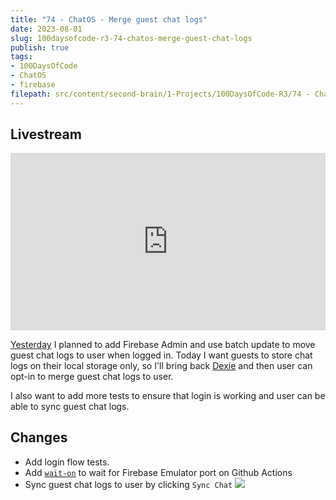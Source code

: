 ```yaml
---
title: "74 - ChatOS - Merge guest chat logs"
date: 2023-08-01
slug: 100daysofcode-r3-74-chatos-merge-guest-chat-logs
publish: true
tags:
- 100DaysOfCode 
- ChatOS 
- firebase
filepath: src/content/second-brain/1-Projects/100DaysOfCode-R3/74 - ChatOS - Merge guest chat logs.md
---
```


## Livestream

<iframe width="100%" style="aspect-ratio: 16 / 9;" src="https://www.youtube.com/embed/ALabSN5Dyt0" title="YouTube video player" frameborder="0" allow="accelerometer; autoplay; clipboard-write; encrypted-media; gyroscope; picture-in-picture; web-share" allowfullscreen></iframe>

[Yesterday](/100daysofcode-r3-73-chatos-firestore-cont) I planned to add Firebase Admin and use batch update to move guest chat logs to user when logged in. Today I want guests to store chat logs on their local storage only, so I'll bring back [Dexie](https://dexie.org) and then user can opt-in to merge guest chat logs to user.

I also want to add more tests to ensure that login is working and user can be able to sync guest chat logs.

## Changes

*   Add login flow tests.
*   Add [`wait-on`](https://www.npmjs.com/package/wait-on)  to wait for Firebase Emulator port on Github Actions
*   Sync guest chat logs to user by clicking `Sync Chat` ![](1-Projects/100DaysOfCode-R3/attachments/74%20-%20ChatOS%20-%20Merge%20guest%20chat%20logs.png)
